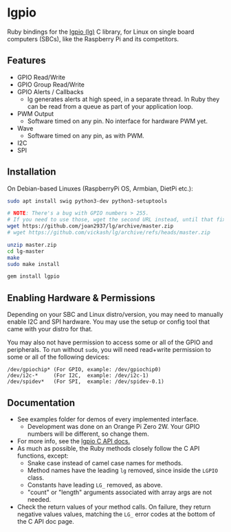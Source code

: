 # lgpio

Ruby bindings for the [lgpio (lg)](https://github.com/joan2937/lg) C library, for Linux on single board computers (SBCs), like the Raspberry Pi and its competitors.

## Features
- GPIO Read/Write
- GPIO Group Read/Write
- GPIO Alerts / Callbacks
  - lg generates alerts at high speed, in a separate thread. In Ruby they can be read from a queue as part of your application loop.
- PWM Output
  - Software timed on any pin. No interface for hardware PWM yet.
- Wave
  - Software timed on any pin, as with PWM.
- I2C
- SPI

## Installation
On Debian-based Linuxes (RaspberryPi OS, Armbian, DietPi etc.):
```bash
sudo apt install swig python3-dev python3-setuptools

# NOTE: There's a bug with GPIO numbers > 255.
# If you need to use those, wget the second URL instead, until that fix is merged.
wget https://github.com/joan2937/lg/archive/master.zip
# wget https://github.com/vickash/lg/archive/refs/heads/master.zip

unzip master.zip
cd lg-master
make
sudo make install

gem install lgpio
```

## Enabling Hardware & Permissions
Depending on your SBC and Linux distro/version, you may need to manually enable I2C and SPI hardware. You may use the setup or config tool that came with your distro for that.

You may also not have permission to access some or all of the GPIO and peripherals. To run without `sudo`, you will need read+write permission to some or all of the following devices:
```
/dev/gpiochip* (For GPIO, example: /dev/gpiochip0)
/dev/i2c-*     (For I2C,  example: /dev/i2c-1)
/dev/spidev*   (For SPI,  example: /dev/spidev-0.1)
```

## Documentation
- See examples folder for demos of every implemented interface.
  - Development was done on an Orange Pi Zero 2W. Your GPIO numbers will be different, so change them.
- For more info, see the [lgpio C API docs.](https://abyz.me.uk/lg/lgpio.html)
- As much as possible, the Ruby methods closely follow the C API functions, except:
  - Snake case instead of camel case names for methods.
  - Method names have the leading `lg` removed, since inside the `LGPIO` class.
  - Constants have leading `LG_` removed, as above.
  - "count" or "length" arguments associated with array args are not needed.
- Check the return values of your method calls. On failure, they return negative values values, matching the `LG_` error codes at the bottom of the C API doc page.
